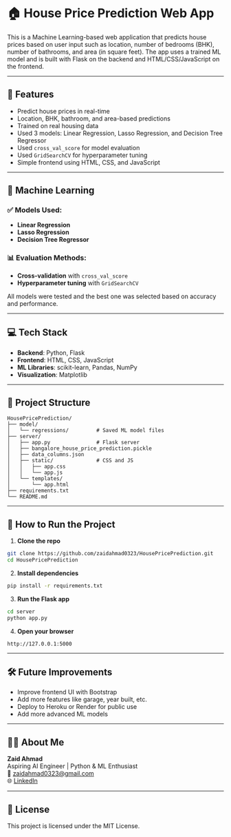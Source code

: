 
# 🏠 House Price Prediction Web App

This is a Machine Learning-based web application that predicts house prices based on user input such as location, number of bedrooms (BHK), number of bathrooms, and area (in square feet). The app uses a trained ML model and is built with Flask on the backend and HTML/CSS/JavaScript on the frontend.

---

## 📌 Features

- Predict house prices in real-time
- Location, BHK, bathroom, and area-based predictions
- Trained on real housing data
- Used 3 models: Linear Regression, Lasso Regression, and Decision Tree Regressor
- Used `cross_val_score` for model evaluation
- Used `GridSearchCV` for hyperparameter tuning
- Simple frontend using HTML, CSS, and JavaScript

---

## 🧠 Machine Learning

### ✅ Models Used:
- **Linear Regression**
- **Lasso Regression**
- **Decision Tree Regressor**

### 📊 Evaluation Methods:
- **Cross-validation** with `cross_val_score`
- **Hyperparameter tuning** with `GridSearchCV`

All models were tested and the best one was selected based on accuracy and performance.

---

## 💻 Tech Stack

- **Backend**: Python, Flask
- **Frontend**: HTML, CSS, JavaScript
- **ML Libraries**: scikit-learn, Pandas, NumPy
- **Visualization**: Matplotlib

---

## 📂 Project Structure

```
HousePricePrediction/
├── model/
│   └── regressions/         # Saved ML model files
├── server/
│   ├── app.py               # Flask server
│   ├── bangalore_house_price_prediction.pickle
│   ├── data_columns.json
│   ├── static/              # CSS and JS
│   │   ├── app.css
│   │   └── app.js
│   └── templates/
│       └── app.html
├── requirements.txt
└── README.md
```

---

## 🚀 How to Run the Project

1. **Clone the repo**

```bash
git clone https://github.com/zaidahmad0323/HousePricePrediction.git
cd HousePricePrediction
```

2. **Install dependencies**

```bash
pip install -r requirements.txt
```

3. **Run the Flask app**

```bash
cd server
python app.py
```

4. **Open your browser**

```
http://127.0.0.1:5000
```

---

## 🛠️ Future Improvements

- Improve frontend UI with Bootstrap
- Add more features like garage, year built, etc.
- Deploy to Heroku or Render for public use
- Add more advanced ML models

---

## 🙋‍♂️ About Me

**Zaid Ahmad**  
Aspiring AI Engineer | Python & ML Enthusiast  
📧 zaidahmad0323@gmail.com  
🌐 [LinkedIn](https://linkedin.com/in/yourprofile)

---

## 📜 License

This project is licensed under the MIT License.
